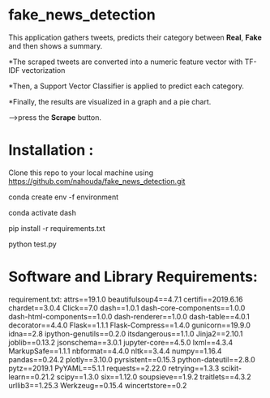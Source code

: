 # fake_news_detection 

This application gathers tweets, predicts their category between **Real**, **Fake** and then shows a summary.

  *The scraped tweets are converted into a numeric feature vector with TF-IDF vectorization

  *Then, a Support Vector Classifier is applied to predict each category. 

  *Finally, the results are visualized in a graph and a pie chart.

-->press the **Scrape** button.
# Installation :
Clone this repo to your local machine using https://github.com/nahouda/fake_news_detection.git

conda create env -f environment 

conda activate dash

pip install -r requirements.txt

python test.py

# Software and Library Requirements:

requirement.txt:
attrs==19.1.0
beautifulsoup4==4.7.1
certifi==2019.6.16
chardet==3.0.4
Click==7.0
dash==1.0.1
dash-core-components==1.0.0
dash-html-components==1.0.0
dash-renderer==1.0.0
dash-table==4.0.1
decorator==4.4.0
Flask==1.1.1
Flask-Compress==1.4.0
gunicorn==19.9.0
idna==2.8
ipython-genutils==0.2.0
itsdangerous==1.1.0
Jinja2==2.10.1
joblib==0.13.2
jsonschema==3.0.1
jupyter-core==4.5.0
lxml==4.3.4
MarkupSafe==1.1.1
nbformat==4.4.0
nltk==3.4.4
numpy==1.16.4
pandas==0.24.2
plotly==3.10.0
pyrsistent==0.15.3
python-dateutil==2.8.0
pytz==2019.1
PyYAML==5.1.1
requests==2.22.0
retrying==1.3.3
scikit-learn==0.21.2
scipy==1.3.0
six==1.12.0
soupsieve==1.9.2
traitlets==4.3.2
urllib3==1.25.3
Werkzeug==0.15.4
wincertstore==0.2




